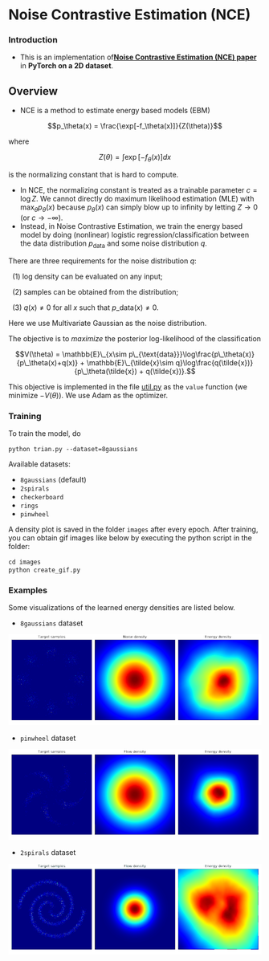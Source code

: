 # Noise Contrastive Estimation (NCE)

### Introduction

- This is an implementation of[**Noise Contrastive Estimation (NCE) paper**]( http://proceedings.mlr.press/v9/gutmann10a/gutmann10a.pdf ) in **PyTorch on a 2D dataset**. 

## Overview
- NCE is a method to estimate energy based models (EBM)

$$p_\theta(x) = \frac{\exp[-f_\theta(x)]}{Z(\theta)}$$

where

$$Z(\theta) = \int\exp[-f_\theta(x)]dx$$

is the normalizing constant that is hard to compute. 
- In NCE,  the normalizing constant is treated as a trainable parameter $c=\log Z$. We cannot directly do maximum likelihood estimation (MLE) with $\displaystyle\max_\theta p_\theta(x)$ because $p_\theta(x)$ can simply blow up to infinity by letting  $Z\to0$ (or $c\to -\infty$). 
- Instead, in Noise Contrastive Estimation, we train the energy based model by doing (nonlinear) logistic regression/classification between the data distribution $p_{\mathrm{data}}$ and some noise distribution $q$. 

There are three requirements for the noise distribution $q$:

&nbsp;&nbsp;(1) log density can be evaluated on any input;

&nbsp;&nbsp;(2) samples can be obtained from the distribution;

&nbsp;&nbsp;(3) $q(x)\neq0$ for all $x$ such that $p\_{\mathrm{data}}(x)\neq0$.

Here we use Multivariate Gaussian as the noise distribution. 

The objective is to _maximize_ the posterior log-likelihood of the classification

$$V(\theta) = \mathbb{E}\_{x\sim p\_{\text{data}}}\log\frac{p\_\theta(x)}{p\_\theta(x)+q(x)} + \mathbb{E}\_{\tilde{x}\sim q}\log\frac{q(\tilde{x})}{p\_\theta(\tilde{x}) + q(\tilde{x})}.$$

This objective is implemented in the file [util.py](util.py) as the `value` function (we minimize $-V(\theta)$). We use Adam as the optimizer.

### Training

To train the model, do

```shell
python trian.py --dataset=8gaussians 
```
Available datasets:
- `8gaussians` (default)
- `2spirals`
-  `checkerboard`
-  `rings`
-   `pinwheel`

A density plot is saved in the folder `images` after every epoch. After training, you can obtain gif images like below by executing the python script in the folder:

```shell
cd images
python create_gif.py
```


### Examples

Some visualizations of the learned energy densities are listed below.

- `8gaussians` dataset

![8gaussians](images/8gaussians.gif)

- `pinwheel` dataset

![pinwheel](images/pinwheel.gif)

- `2spirals` dataset

![2spirals](images/2spirals.gif)

